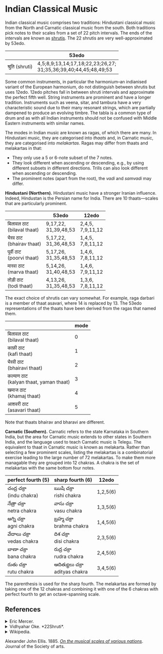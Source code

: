 # Indian Classical Music

Indian classical music comprises two traditions: Hindustani classical music from the North and Carnatic classical music from the south.
Both traditions pick notes to their scales from a set of 22 pitch intervals.
The ends of the intervals are known as [shrutis](shruti.md).
The 22 shrutis are very well-approximated by 53edo.

|     |53edo|
|-----|-----|
| श्रुति (shruti) | 4,5;8,9;13,14;17,18;22,23;26,27; <br /> 31;35,36;39,40;44,45;48,49;53 |

Some common instruments, in particular the harmonium–an indianised variant of the European harmonium, do not distinguish between shrutis but uses 12edo.
12edo pitches fall in between shruti intervals and approximate the perfect fifth well.
String instruments are prominent and have a longer tradition.
Instruments such as veena, sitar, and tambura have a very characteristic sound due to their many resonant strings, which are partially dampened to produce an evolving timbre.
The tabla is a common type of drum and as with all Indian instruments should not be confused with Middle Eastern instruments with similar names.

The modes in Indian music are known as ragas, of which there are many.
In Hindustani music, they are categorised into *thaats* and, in Carnatic music, they are categorised into *melakartas*.
Ragas may differ from thaats and melakartas in that:
- They only use a 5 or 6-note subset of the 7 notes.
- They look different when ascending or descending, e.g., by using different subsets in different directions. Trills can also look different when ascending or descending.
- The prominent notes (apart from the root), the *vadi* and *samvadi* may differ.

**Hindustani (Northern).**
Hindustani music have a stronger Iranian influence.
Indeed, Hindustan is the Persian name for India.
There are 10 thaats—scales that are particularly prominent.

|       |53edo |12edo |
|-------|------|------|
| बिलावल ठाट <br /> (bilaval thaat)| 9,17,22, <br /> 31,39,48,53 | 2,4,5, <br /> 7,9,11,12 |
| भैरव ठाट <br /> (bhairav thaat)|5,17,22,<br />  31,36,48,53 | 1,4,5,<br />  7,8,11,12 |
| पूर्वी ठाट <br /> (poorvi thaat)| 5,17,26, <br /> 31,35,48,53 | 1,4,6,<br />  7,8,11,12 |
| मारवा ठाट <br /> (marva thaat)| 5,14,26,<br />  31,40,48,53 | 1,4,6, <br /> 7,9,11,12 |
| तोड़ी ठाट <br /> (todi thaat) | 4,13,26,<br />  31,35,48,53 | 1,3,6,<br />  7,8,11,12 |

The exact choice of shrutis can vary somewhat. For example, raga darbari is a member of thaat asavari, where 14 is replaced by 13. The 53edo representations of the thaats have been derived from the ragas that named them.

|       |mode|
|-------|----|
|बिलावल ठाट <br />(bilaval thaat) | 0 |
|काफ़ी ठाट <br />(kafi thaat) | 1 |
|भैरवी ठाट <br />(bhairavi thaat) | 2 |
|कल्याण ठाट <br />(kalyan thaat, yaman thaat) | 3 |
|खमाज ठाट <br />(khamaj thaat) | 4 |
|आशवरी ठाट <br />(asavari thaat)| 5 |

Note that thaats bhairav and bharavi are different.

**Carnatic (Southern).**
Carnatic refers to the state Karnataka in Southern India, but the area for Carnatic music extends to other states in Southern India, and the language used to teach Carnatic music is Telegu.
The equivalent to thaat in Carnatic music is known as melakarta.
Rather than selecting a few prominent scales, listing the melakartas is a combinatorial exercise leading to the large number of 72 melakartas.
To make them more managable they are grouped into 12 chakras.
A chakra is the set of melakartas with the same bottom four notes.

| perfect fourth (5) | sharp fourth (6) | 12edo |
|----------------|-----------------|--------|
| చంద్ర చక్రా <br /> (indu chakra) | ఋషి చక్రా <br />rishi chakra | 1,2,5(6) |
| నేత్రా చక్రా <br />netra chakra | వాసు చక్రా <br />vasu chakra | 1,3,5(6) |
| అగ్ని చక్రా <br />agni chakra | బ్రహ్మ చక్రా <br />brahma chakra | 1,4,5(6) |
| వేదాలు చక్రా <br />vedas chakra | దిశ చక్రా <br />disi chakra | 2,3,5(6) |
| బాణా చక్రా <br />bana chakra | రుద్ర చక్రా <br />rudra chakra | 2,4,5(6) |
| రుతు చక్రా <br />rutu chakra | ఆదిత్యులు చక్రా <br />adityas chakra | 3,4,5(6) |

The parenthesis is used for the sharp fourth.
The melakartas are formed by taking one of the 12 chakras and combining it with one of the 6 chakras with perfect fourth to get an octave-spanning scale.


## References

<details>
<summary>
Eric Mercer.
</summary>
<ul>
<li><a href="https://docs.google.com/spreadsheets/d/1PgsqtV_TFpo2T6uOZdVHR3DQNS-r-gypZIXoiHs2xFI/edit?gid=0#gid=0"><i>Raga Related Resources</i></a></li>
<li><a href="https://docs.google.com/spreadsheets/d/1PgsqtV_TFpo2T6uOZdVHR3DQNS-r-gypZIXoiHs2xFI/edit?gid=0#gid=0"><i>Hindustani Raga Shruti Selection</i></a></li>
</ul>
</details>

<details>
<summary>
Vidhyahar Oke. *22Shruti*.
</summary>

- Section 1 *[The short expression used in this website for 22 shrutis](https://web.archive.org/web/20240616160001/https://22shruti.com/research_topic_1.asp)*
- Section 2 *[Non-English Musical, Technical and other terms](https://web.archive.org/web/20240528132550/https://22shruti.com/research_topic_2.asp)*
- Section 3 *[Introduction to the Harmonium](https://web.archive.org/web/20240714134203/https://22shruti.com/research_topic_3.asp)*
- Section 4 *[Production of Natural Sounds : Harmonic, Partials, Timbre](https://web.archive.org/web/20240811182407/https://22shruti.com/research_topic_4.asp)*
- Section 5 *[The difference between “Nada”, “Shruti” and “Swara”](https://web.archive.org/web/20240811183306/https://22shruti.com/research_topic_5.asp)*
- Section 6 *[Previous Research work on 22 Shrutis](https://web.archive.org/web/20240811190946/https://22shruti.com/research_topic_6.asp)*
- Section 7 *[The Story Of The World’s First Shruti-Harmonium](https://web.archive.org/web/20240624104222/https://22shruti.com/research_topic_7.asp)*
- Section 8 *[The Logic behind 22 Shrutis (‘Shruti-Nirman Chakra’)](https://web.archive.org/web/20240624105239/https://22shruti.com/research_topic_8.asp)*
- Section 9 *[The Meaning And Criticism Of The ‘Tempered’ Scale](https://web.archive.org/web/20240811192931/https://22shruti.com/research_topic_9.asp)*
- Section 10 *[Positions of notes in Equitempered (ET) Scale](https://web.archive.org/web/20240624102719/https://22shruti.com/research_topic_10.asp)*
- Section 11 *[Capacity of the human ear to differentiate Sound frequencies](https://web.archive.org/web/20240528145123/https://22shruti.com/research_topic_11.asp)*
- Section 12 *[Indian Natural Scale](https://web.archive.org/web/20240624094119/https://22shruti.com/research_topic_12.asp)*
- Section 13 *[Mathematical difficulties in calculating 22 Shrutis](https://web.archive.org/web/20240528142129/https://22shruti.com/research_topic_13.asp)*
- Section 14 *[Pythagoraen Octave (Scale)](https://web.archive.org/web/20240624090101/https://22shruti.com/research_topic_14.asp)*
- Section 15 *[Importance of the Pythagorean Scale: ‘Pythagorean Limma’](https://web.archive.org/web/20240624100406/https://22shruti.com/research_topic_15.asp)*
- Section 16 *[‘Syntonic Comma’ or ‘Ptolemic Comma’](https://web.archive.org/web/20240811192959/https://22shruti.com/research_topic_16.asp)*
- Section 17 *[Relationship between a Musical note and a Mathematical number](https://web.archive.org/web/20240624092636/https://22shruti.com/research_topic_17.asp)*
- Section 18 *[Just Intonation Scale – ‘Natural’ scale in the West](https://web.archive.org/web/20240624103124/https://22shruti.com/research_topic_18.asp)*
- Section 19 *[The most Ancient Musical Scales in the World](https://web.archive.org/web/20240624084944/https://22shruti.com/research_topic_19.asp)*
- Section 20 *[Efforts made by 2 prominent Indian Researchers to find our Indian scale](https://web.archive.org/web/20240714142356/https://22shruti.com/research_topic_20.asp)*
- Section 21 *[Discovery of 22 Shrutis from S-R-G-M](https://web.archive.org/web/20240528123925/https://22shruti.com/research_topic_21.asp)*
- Section 22 *[Why “22” Shrutis Only ? : Natural Evolution](https://web.archive.org/web/20240624095453/https://22shruti.com/research_topic_22.asp)*
- Section 23 *[Why “22” Shrutis? : Natural Existence on a string](https://web.archive.org/web/20240811192342/https://22shruti.com/research_topic_23.asp)*
- Section 24 *[22 shrutis – Rational Behind the Ratios](https://web.archive.org/web/20240811175002/https://22shruti.com/research_topic_24.asp)*
- Section 25 *[Difference between Equitempered notes and Indian Musical Notes](https://web.archive.org/web/20240528140210/https://22shruti.com/research_topic_25.asp)*
- Section 26 *[Shadjas and Panchams of all 22 Shrutis lie in these 22 positions only](https://web.archive.org/web/20240422201217/https://22shruti.com/research_topic_26.asp)*
- Section 27 *[Bilaterally Equiratioal positioning of 22 Shrutis](https://web.archive.org/web/20240422184911/https://22shruti.com/research_topic_27.asp)*
- Section 28 *[Serial positioning of 22 Shrutis according to accurate adjacent ratios](https://web.archive.org/web/20240224095440/https://22shruti.com/research_topic_28.asp)*
- Section 29 *[Bharatamuni’s Shadja and Madhyama Gramas explained](https://web.archive.org/web/20240422181047/https://22shruti.com/research_topic_29.asp)*
- Section 30 *[Bharatamuni’s Moorchhanas](https://web.archive.org/web/20240224095937/https://22shruti.com/research_topic_30.asp)*
- Section 31 *[22 Shruti Relationships Template](https://web.archive.org/web/20240422181708/https://22shruti.com/research_topic_31.asp)*
- Section 32 *[Practical Use of Decimals : Knowing exact distance of 22 Shrutis from Shadja](https://web.archive.org/web/20240528135305/https://22shruti.com/research_topic_32.asp)*
- Section 54 *[Selection of shrutis in various Ragas in Indian (Hindustani) Classical Music](https://web.archive.org/web/20240624095329/https://22shruti.com/research_topic_54.asp)*

</details>

<details>
<summary>
Wikipedia.
</summary>
<ul>
<li><a href="https://en.wikipedia.org/w/index.php?title=Melakarta&oldid=1237175236"><i>Melakarta</i></a></li>
<li><i>Marva</i>. Section <a href="https://en.wikipedia.org/w/index.php?title=Marva_(raga)&oldid=1225358085#Aroha_and_Avaroha"><i>Aroha and Avaroha</i></a></li>
<li><a href="https://en.wikipedia.org/w/index.php?title=Thaat&oldid=1241451406"><i>Thaat</i></a></li>
</ul>
</details>


Alexander John Ellis. 1885. *[On the musical scales of various nations](https://books.google.com/books/about/On_the_Musical_Scales_of_Various_Nations.html?id=sNtDAAAAYAAJ)*. Journal of the Society of arts.



